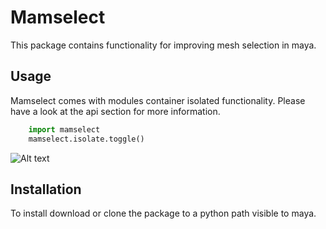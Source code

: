 # Mamselect

This package contains functionality for improving mesh selection in maya.

## Usage

Mamselect comes with modules container isolated functionality. Please have a look at the api section for more information.

```python
    import mamselect
    mamselect.isolate.toggle()
```

![Alt text](/isolate.gif?raq=True "Isolate Selected")

## Installation

To install download or clone the package to a python path visible to maya.
